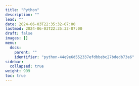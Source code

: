 ```yaml
---
title: "Python"
description: ""
lead: ""
date: 2024-06-03T22:35:32-07:00
lastmod: 2024-06-03T22:35:32-07:00
draft: false
images: []
menu:
  docs:
    parent: ""
    identifier: "python-44e9e6d552337efdbbebc27bdedb73a6"
sidebar:
  collapsed: true
weight: 999
toc: true
---
```


